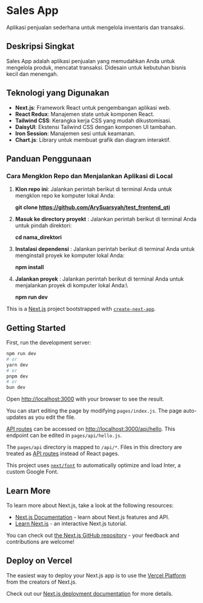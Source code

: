 # Sales App

Aplikasi penjualan sederhana untuk mengelola inventaris dan transaksi.

## Deskripsi Singkat

Sales App adalah aplikasi penjualan yang memudahkan Anda untuk mengelola produk, mencatat transaksi. Didesain untuk kebutuhan bisnis kecil dan menengah.

## Teknologi yang Digunakan

- **Next.js**: Framework React untuk pengembangan aplikasi web.
- **React Redux**: Manajemen state untuk komponen React.
- **Tailwind CSS**: Kerangka kerja CSS yang mudah dikustomisasi.
- **DaisyUI**: Ekstensi Tailwind CSS dengan komponen UI tambahan.
- **Iron Session**: Manajemen sesi untuk keamanan.
- **Chart.js**: Library untuk membuat grafik dan diagram interaktif.


## Panduan Penggunaan

### Cara Mengklon Repo dan Menjalankan Aplikasi di Local

1. **Klon repo ini**: Jalankan perintah berikut di terminal Anda untuk mengklon repo ke komputer lokal Anda:
   
   **git clone https://github.com/ArySuarsyah/test_frontend_qti**

2. **Masuk ke directory proyekt** : Jalankan perintah berikut di terminal Anda untuk pindah direktori:
     
   **cd nama_direktori**
   
4. **Instalasi dependensi** : Jalankan perintah berikut di terminal Anda untuk menginstall proyek ke komputer lokal Anda:
     
   **npm install**
   
6. **Jalankan proyek** : Jalankan perintah berikut di terminal Anda untuk menjalankan proyek di komputer lokal Anda:\
     
   **npm run dev**






This is a [Next.js](https://nextjs.org/) project bootstrapped with [`create-next-app`](https://github.com/vercel/next.js/tree/canary/packages/create-next-app).

## Getting Started

First, run the development server:

```bash
npm run dev
# or
yarn dev
# or
pnpm dev
# or
bun dev
```

Open [http://localhost:3000](http://localhost:3000) with your browser to see the result.

You can start editing the page by modifying `pages/index.js`. The page auto-updates as you edit the file.

[API routes](https://nextjs.org/docs/api-routes/introduction) can be accessed on [http://localhost:3000/api/hello](http://localhost:3000/api/hello). This endpoint can be edited in `pages/api/hello.js`.

The `pages/api` directory is mapped to `/api/*`. Files in this directory are treated as [API routes](https://nextjs.org/docs/api-routes/introduction) instead of React pages.

This project uses [`next/font`](https://nextjs.org/docs/basic-features/font-optimization) to automatically optimize and load Inter, a custom Google Font.

## Learn More

To learn more about Next.js, take a look at the following resources:

- [Next.js Documentation](https://nextjs.org/docs) - learn about Next.js features and API.
- [Learn Next.js](https://nextjs.org/learn) - an interactive Next.js tutorial.

You can check out [the Next.js GitHub repository](https://github.com/vercel/next.js/) - your feedback and contributions are welcome!

## Deploy on Vercel

The easiest way to deploy your Next.js app is to use the [Vercel Platform](https://vercel.com/new?utm_medium=default-template&filter=next.js&utm_source=create-next-app&utm_campaign=create-next-app-readme) from the creators of Next.js.

Check out our [Next.js deployment documentation](https://nextjs.org/docs/deployment) for more details.
